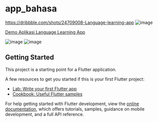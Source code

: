 # app_bahasa
https://dribbble.com/shots/24709008-Language-learning-app
![image](https://github.com/user-attachments/assets/54af3aba-22ba-4349-b1af-301adddbe78a)

[Demo Aplikasi Language Learning App](https://github.com/user-attachments/assets/4c5d4c95-0969-469d-9e3e-9ba05e80f719)

![image](https://github.com/user-attachments/assets/701833de-077b-4c7c-92b5-3d8932bf40c6)
![image](https://github.com/user-attachments/assets/af84f7b0-3eca-4849-97b1-1a0fa1fcdb19)



## Getting Started

This project is a starting point for a Flutter application.

A few resources to get you started if this is your first Flutter project:

- [Lab: Write your first Flutter app](https://docs.flutter.dev/get-started/codelab)
- [Cookbook: Useful Flutter samples](https://docs.flutter.dev/cookbook)

For help getting started with Flutter development, view the
[online documentation](https://docs.flutter.dev/), which offers tutorials,
samples, guidance on mobile development, and a full API reference.
